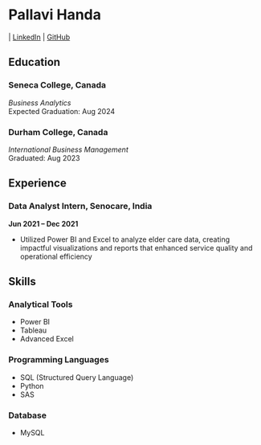 # Pallavi Handa

 | [LinkedIn](Your_LinkedIn_URL) | [GitHub](Your_GitHub_URL) 

## Education

### Seneca College, Canada
*Business Analytics*  
Expected Graduation: Aug 2024

### Durham College, Canada
*International Business Management*  
Graduated: Aug 2023

## Experience

### Data Analyst Intern, Senocare, India
**Jun 2021 – Dec 2021**
- Utilized Power BI and Excel to analyze elder care data, creating impactful visualizations and reports that enhanced service quality and operational efficiency

## Skills

### Analytical Tools
- Power BI
- Tableau
- Advanced Excel

### Programming Languages
- SQL (Structured Query Language)
- Python
- SAS

### Database
- MySQL
